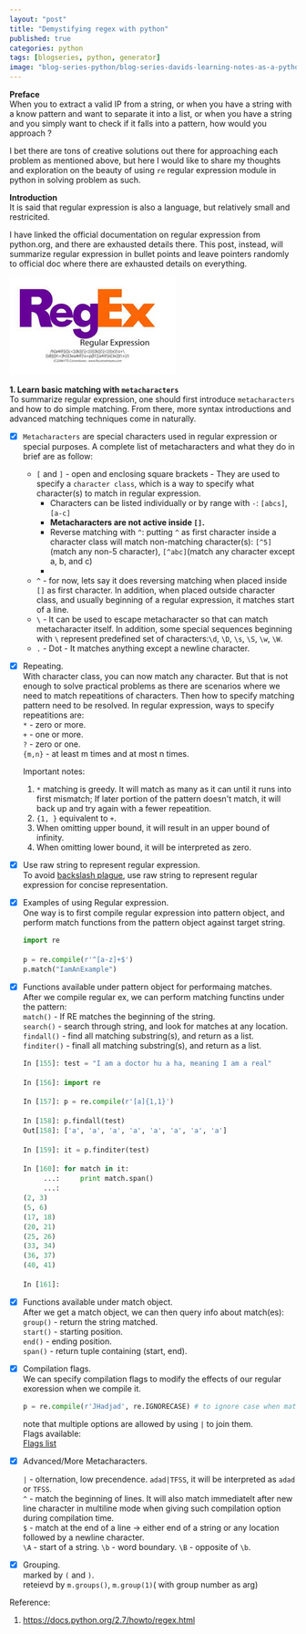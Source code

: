 ```yaml
---
layout: "post"
title: "Demystifying regex with python"
published: true
categories: python
tags: [blogseries, python, generator]
image: "blog-series-python/blog-series-davids-learning-notes-as-a-python-dummy-style3.png"
---
```

**Preface**  
When you to extract a valid IP from a string, or when you have a string with a know pattern and want to separate it into a list, or when you have a string and you simply want to check if it falls into a pattern, how would you approach ?  
  
I bet there are tons of creative solutions out there for approaching each problem as mentioned above, but here I would like to share my thoughts and exploration on the beauty of using `re` regular expression module in python in solving problem as such.
  
**Introduction**  
It is said that regular expression is also a language, but relatively small and restricited.  
  
I have linked the official documentation on regular expression from python.org, and there are exhausted details there. This post, instead, will summarize regular expression in bullet points and leave pointers randomly to official doc where there are exhausted details on everything.  

![Regular expression logo - Fedexpress style](/assets/img/blog-series-python/regular-expression-fedex-funny.jpeg)
 
**1. Learn basic matching with `metacharacters`**  
To summarize regular expression, one should first introduce `metacharacters` and how to do simple matching. From there, more syntax introductions and advanced matching techniques come in naturally.  
  
- [x] `Metacharacters` are special characters used in regular expression or special purposes.
  A complete list of metacharacters and what they do in brief are as follow:  

  - `[` and `]` - open and enclosing square brackets - They are used to specify a `character class`, which is a way to specify what character(s) to match in regular expression.  
      * Characters can be listed individually or by range with `-`: `[abcs]`, `[a-c]`  
      * __Metacharacters are not active inside `[]`.__  
      * Reverse matching with `^`: putting `^` as first character inside a character class will match non-matching character(s): `[^5]`(match any non-5 character), `[^abc]`(match any character except a, b, and c)  
      * 
  - `^` - for now, lets say it does reversing matching when placed inside `[]` as first character. In addition, when placed outside character class, and usually beginning of a regular expression, it matches start of a line.  
  - `\` - It can be used to escape metacharacter so that can match metacharacter itself. In addition, some special sequences beginning with `\` represent predefined set of characters:`\d`, `\D`, `\s`, `\S`, `\w`, `\W`.  
  - `.` - Dot - It matches anything except a newline character. 

- [x] Repeating.  
  With character class, you can now match any character. But that is not enough to solve practical problems as there are scenarios where we need to match repeatitions of characters. Then how to specify matching pattern need to be resolved. In regular expression, ways to specify repeatitions are:  
  `*` - zero or more.  
  `+` - one or more.  
  `?` - zero or one.  
  `{m,n}` - at least m times and at most n times.  
  
  Important notes:  
  1. `*` matching is greedy. It will match as many as it can until it runs into first mismatch; If later portion of the pattern doesn't match, it will back up and try again with a fewer repeatition.  
  2. `{1, }` equivalent to `+`.  
  3. When omitting upper bound, it will result in an upper bound of infinity.  
  4. When omitting lower bound, it will be interpreted as zero.  

- [x] Use raw string to represent regular expression.  
  To avoid [backslash plague](https://docs.python.org/2.7/howto/regex.html#the-backslash-plague), use raw string to represent regular expression for concise representation.  

- [x] Examples of using Regular expression.  
  One way is to first compile regular expression into pattern object, and perform match functions from the pattern object against target string.  

  ```python
  import re
  
  p = re.compile(r'^[a-z]+$')
  p.match("IamAnExample")
  ```

- [x] Functions available under pattern object for performaing matches.  
  After we compile regular ex, we can perform matching functins under the pattern:  
  `match()` - If RE matches the beginning of the string.  
  `search()` - search through string, and look for matches at any location.  
  `findall()` - find all matching substring(s), and return as a list.  
  `finditer()` - finall all matching substring(s), and return as a list.  
   
  ```python
  In [155]: test = "I am a doctor hu a ha, meaning I am a real"
  
  In [156]: import re
  
  In [157]: p = re.compile(r'[a]{1,1}')
  
  In [158]: p.findall(test)
  Out[158]: ['a', 'a', 'a', 'a', 'a', 'a', 'a', 'a']
  
  In [159]: it = p.finditer(test)
  
  In [160]: for match in it:
       ...:     print match.span()
       ...:
  (2, 3)
  (5, 6)
  (17, 18)
  (20, 21)
  (25, 26)
  (33, 34)
  (36, 37)
  (40, 41)
  
  In [161]:
  ```

- [x] Functions available under match object.  
  After we get a match object, we can then query info about match(es):  
  `group()` - return the string matched.  
  `start()` - starting position.  
  `end()` - ending position.  
  `span()` - return tuple containing (start, end).  

- [x] Compilation flags.  
  We can specify compilation flags to modify the effects of our regular exoression when we compile it.  

  ```python
  p = re.compile(r'JHadjad', re.IGNORECASE) # to ignore case when match.
  ```  

  note that multiple options are allowed by using `|` to join them.  
  Flags available:  
  [Flags list](https://docs.python.org/2.7/howto/regex.html#compilation-flags)

- [x] Advanced/More Metacharacters.  
  
  `|` - olternation, low precendence.  `adad|TFSS`, it will be interpreted as `adad` or `TFSS`.  
  `^` - match the beginning of lines. It will also match immediatelt after new line character in multiline mode when giving such compilation option during compilation time.  
  `$` - match at the end of a line -> either end of a string or any location followed by a newline character.  
  `\A` - start of a string.
  `\b` - word boundary.
  `\B` - opposite of `\b`.  

- [x] Grouping.  
  marked by `(` and `)`.  
  reteievd by `m.groups()`, `m.group(1)`( with group number as arg)


Reference:  
1. https://docs.python.org/2.7/howto/regex.html  
